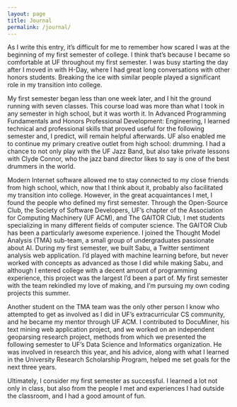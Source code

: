 ```yaml
---
layout: page
title: Journal
permalink: /journal/
---
```


As I write this entry, it’s difficult for me to remember how scared I was at the beginning of my first semester of college. I think that’s because I became so comfortable at UF throughout my first semester. I was busy starting the day after I moved in with H-Day, where I had great long conversations with other honors students. Breaking the ice with similar people played a significant role in my transition into college.

My first semester began less than one week later, and I hit the ground running with seven classes. This course load was more than what I took in any semester in high school, but it was worth it. In Advanced Programming Fundamentals and Honors Professional Development: Engineering, I learned technical and professional skills that proved useful for the following semester and, I predict, will remain helpful afterwards. UF also enabled me to continue my primary creative outlet from high school: drumming. I had a chance to not only play with the UF Jazz Band, but also take private lessons with Clyde Connor, who the jazz band director likes to say is one of the best drummers in the world.

Modern Internet software allowed me to stay connected to my close friends from high school, which, now that I think about it, probably also facilitated my transition into college. However, in the great acquaintances I met, I found the people who defined my first semester. Through the Open-Source Club, the Society of Software Developers, UF’s chapter of the Association for Computing Machinery (UF ACM), and The GAITOR Club, I met students specializing in many different fields of computer science. The GAITOR Club has been a particularly awesome experience. I joined the Thought Model Analysis (TMA) sub-team, a small group of undergraduates passionate about AI. During my first semester, we built Sabu, a Twitter sentiment analysis web application. I’d played with machine learning before, but never worked with concepts as advanced as those I did while making Sabu, and although I entered college with a decent amount of programming experience, this project was the largest I’d been a part of. My first semester with the team rekindled my love of making, and I’m pursuing my own coding projects this summer.

Another student on the TMA team was the only other person I know who attempted to get as involved as I did in UF’s extracurricular CS community, and he became my mentor through UF ACM. I contributed to DocuMiner, his text mining web application project, and we worked on an independent geoparsing research project, methods from which we presented the following semester to UF’s Data Science and Informatics organization. He was involved in research this year, and his advice, along with what I learned in the University Research Scholarship Program, helped me set goals for the next three years.

Ultimately, I consider my first semester as successful. I learned a lot not only in class, but also from the people I met and experiences I had outside the classroom, and I had a good amount of fun.
